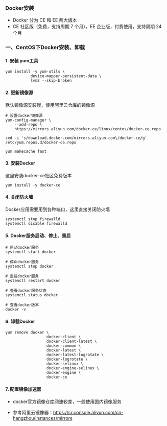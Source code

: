 ### Docker安装
* Docker 分为 CE 和 EE 两大版本
* CE 社区版（免费，支持周期 7 个月），EE 企业版，付费使用，支持周期 24 个月

### 一、CentOS下Docker安装、卸载
#### 1. 安装 yum工具
```
yum install -y yum-utils \
           device-mapper-persistent-data \
           lvm2 --skip-broken
```


#### 2. 更新镜像源
默认镜像源安装慢，使用阿里云仓库的镜像源

```
# 设置docker镜像源
yum-config-manager \
    --add-repo \
    https://mirrors.aliyun.com/docker-ce/linux/centos/docker-ce.repo
    
sed -i 's/download.docker.com/mirrors.aliyun.com\/docker-ce/g' /etc/yum.repos.d/docker-ce.repo

yum makecache fast
```


#### 3. 安装Docker
这里安装docker-ce社区免费版本

```
yum install -y docker-ce
```


#### 4. 关闭防火墙
Docker应用需要用到各种端口，这里直接关闭防火墙

```
systemctl stop firewalld
systemctl disable firewalld
```


#### 5. Docker服务启动、停止、重启
```
# 启动docker服务
systemctl start docker  

# 停止docker服务
systemctl stop docker  

# 重启docker服务
systemctl restart docker  

# 查看docker服务状态
systemctl status docker

# 查看docker版本
docker -v
```

#### 6. 卸载Docker
```
yum remove docker \
                  docker-client \
                  docker-client-latest \
                  docker-common \
                  docker-latest \
                  docker-latest-logrotate \
                  docker-logrotate \
                  docker-selinux \
                  docker-engine-selinux \
                  docker-engine \
                  docker-ce
```


#### 7. 配置镜像加速器
* docker官方镜像仓库网速较差，一般使用国内镜像服务

* 参考阿里云镜像器：https://cr.console.aliyun.com/cn-hangzhou/instances/mirrors
